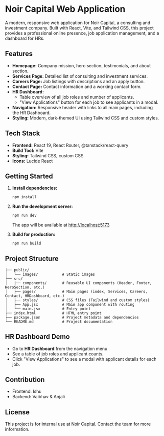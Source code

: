 # Noir Capital Web Application

A modern, responsive web application for Noir Capital, a consulting and investment company. Built with React, Vite, and Tailwind CSS, this project provides a professional online presence, job application management, and a dashboard for HRs.

## Features

- **Homepage:** Company mission, hero section, testimonials, and about section.
- **Services Page:** Detailed list of consulting and investment services.
- **Careers Page:** Job listings with descriptions and an apply button.
- **Contact Page:** Contact information and a working contact form.
- **HR Dashboard:**
  - Table overview of all job roles and number of applicants.
  - "View Applications" button for each job to see applicants in a modal.
- **Navigation:** Responsive header with links to all main pages, including the HR Dashboard.
- **Styling:** Modern, dark-themed UI using Tailwind CSS and custom styles.

## Tech Stack

- **Frontend:** React 19, React Router, @tanstack/react-query
- **Build Tool:** Vite
- **Styling:** Tailwind CSS, custom CSS
- **Icons:** Lucide React

## Getting Started

1. **Install dependencies:**
   ```sh
   npm install
   ```
2. **Run the development server:**
   ```sh
   npm run dev
   ```
   The app will be available at [http://localhost:5173](http://localhost:5173)

3. **Build for production:**
   ```sh
   npm run build
   ```

## Project Structure

```
├── public/
│   └── images/           # Static images
├── src/
│   ├── components/       # Reusable UI components (Header, Footer, HeroSection, etc.)
│   ├── pages/            # Main pages (index, Services, Careers, Contact, HRDashboard, etc.)
│   ├── styles/           # CSS files (Tailwind and custom styles)
│   ├── App.jsx           # Main app component with routing
│   └── main.jsx          # Entry point
├── index.html            # HTML entry point
├── package.json          # Project metadata and dependencies
└── README.md             # Project documentation
```

## HR Dashboard Demo

- Go to **HR Dashboard** from the navigation menu.
- See a table of job roles and applicant counts.
- Click "View Applications" to see a modal with applicant details for each job.

## Contribution

- Frontend: Ishu
- Backend: Vaibhav & Anjali

## License

This project is for internal use at Noir Capital. Contact the team for more information.
